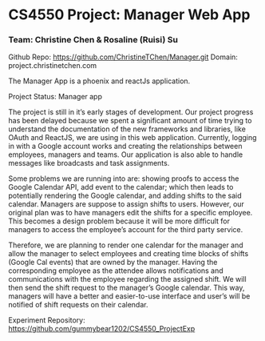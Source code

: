 # CS4550 Project: Manager Web App

### Team: Christine Chen & Rosaline (Ruisi) Su

Github Repo: https://github.com/ChristineTChen/Manager.git
Domain: project.christinetchen.com

The Manager App is a phoenix and reactJs application.

Project Status: Manager app

  The project is still in it’s early stages of development. Our project progress has been delayed because we spent a significant amount of time trying to understand the documentation of the new frameworks and libraries, like OAuth and ReactJS, we are using in this web application. Currently, logging in with a Google account works and creating the relationships between employees, managers and teams. Our application is also able to handle messages like broadcasts and task assignments. 
  
  Some problems we are running into are: showing proofs to access the Google Calendar API, add event to the calendar; which then leads to potentially rendering the Google calendar, and adding shifts to the said calendar. Managers are suppose to assign shifts to users. However, our original plan was to have managers edit the shifts for a specific employee. This becomes a design problem because it will be more difficult for managers to access the employee’s account for the third party service.
  
  Therefore, we are planning to render one calendar for the manager and allow the manager to select employees and creating time blocks of shifts (Google Cal events) that are owned by the manager. Having the corresponding employee as the attendee allows notifications and communications with the employee regarding the assigned shift. We will then send the shift request to the manager’s Google calendar. This way, managers will have a better and easier-to-use interface and user’s will be notified of shift requests on their calendar.
 
 
Experiment Repository: https://github.com/gummybear1202/CS4550_ProjectExp


